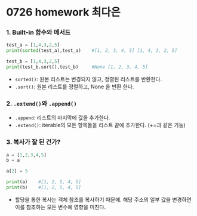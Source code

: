 # 0726 homework 최다은

### 1. Built-in 함수와 메서드

```python
test_a = [1,4,3,2,5]
print(sorted(test_a),test_a)	#[1, 2, 3, 4, 5] [1, 4, 3, 2, 5]

test_b = [1,4,3,2,5]
print(test_b.sort(),test_b)		#None [1, 2, 3, 4, 5]
```

- `sorted()`: 원본 리스트는 변경되지 않고, 정렬된 리스트를 반환한다.
- `.sort()`: 원본 리스트를 정렬하고, None 을 반환 한다.

### 2. `.extend()`와 `.append()`

- `.append`: 리스트의 마지막에 값을 추가한다.
-  `.extend()`: iterable의 모든 항목들을 리스트 끝에 추가한다.  (+=과 같은 기능)

### 3. 복사가 잘 된 건가?

```python
a = [1,2,3,4,5]
b = a

a[2] = 5

print(a)	#[1, 2, 5, 4, 5]
print(b)	#[1, 2, 5, 4, 5]
```

- 할당을 통한 복사는 객체 참조를 복사하기 때문에. 해당 주소의 일부 값을 변경하면 이를 참조하는 모든 변수에 영향을 미친다.